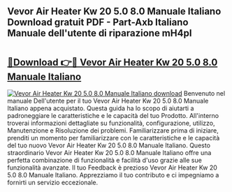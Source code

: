 ## Vevor Air Heater Kw 20 5.0 8.0 Manuale Italiano Download gratuit PDF - Part-Axb Italiano Manuale dell'utente di riparazione mH4pI

# <h2><a href="http://dfckn5.blite.top/?on=Vevor+Air+Heater+Kw+20+5.0+8.0+Manuale+Italiano">🔗Download 👉🔴 Vevor Air Heater Kw 20 5.0 8.0 Manuale Italiano</a></h2>

[![Vevor Air Heater Kw 20 5.0 8.0 Manuale Italiano download](https://i.imgur.com/lujVjoI.png)](http://dfckn5.blite.top/?on=Vevor+Air+Heater+Kw+20+5.0+8.0+Manuale+Italiano)
Benvenuto nel manuale Dell'utente per il tuo Vevor Air Heater Kw 20 5.0 8.0 Manuale Italiano appena acquistato. Questa guida ha lo scopo di aiutarti a padroneggiare le caratteristiche e le capacità del tuo Prodotto. All'interno troverai informazioni dettagliate su funzionalità, configurazione, utilizzo, Manutenzione e Risoluzione dei problemi. Familiarizzare prima di iniziare, prenditi un momento per familiarizzare con le caratteristiche e le capacità del tuo nuovo Vevor Air Heater Kw 20 5.0 8.0 Manuale Italiano. Questo straordinario Vevor Air Heater Kw 20 5.0 8.0 Manuale Italiano offre una perfetta combinazione di funzionalità e facilità d'uso grazie alle sue funzionalità avanzate. Il tuo Feedback è prezioso Vevor Air Heater Kw 20 5.0 8.0 Manuale Italiano. Apprezziamo il tuo contributo e ci impegniamo a fornirti un servizio eccezionale.
